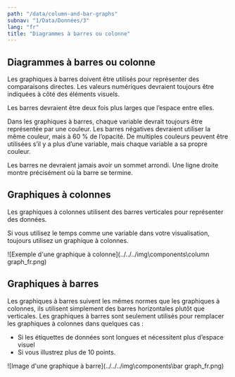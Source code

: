 ```yaml
---
path: "/data/column-and-bar-graphs"
subnav: "1/Data/Données/3"
lang: "fr"
title: "Diagrammes à barres ou colonne"
---
```


<helmet>
<title> Diagrammes à barres ou colonne - Système de conception Aurora </title>
</helmet>

## Diagrammes à barres ou colonne

Les graphiques à barres doivent être utilisés pour représenter des comparaisons directes. Les valeurs numériques devraient toujours être indiquées à côté des éléments visuels.

Les barres devraient être deux fois plus larges que l’espace entre elles.

Dans les graphiques à barres, chaque variable devrait toujours être représentée par une couleur. Les barres négatives devraient utiliser la même couleur, mais à 60 % de l’opacité. De multiples couleurs peuvent être utilisées s’il y a plus d’une variable, mais chaque variable a sa propre couleur.

Les barres ne devraient jamais avoir un sommet arrondi. Une ligne droite montre précisément où la barre se termine.

## Graphiques à colonnes

Les graphiques à colonnes utilisent des barres verticales pour représenter des données.

Si vous utilisez le temps comme une variable dans votre visualisation, toujours utilisez un graphique à colonnes.

![Exemple d'une graphique à colonne](../../../img\components\column graph_fr.png)

## Graphiques à barres

Les graphiques à barres suivent les mêmes normes que les graphiques à colonnes, ils utilisent simplement des barres horizontales plutôt que verticales. Les graphiques à barres sont seulement utilisés pour remplacer les graphiques à colonnes dans quelques cas :
*	Si les étiquettes de données sont longues et nécessitent plus d’espace visuel
*	Si vous illustrez plus de 10 points.

![Image d'une graphique à barre](../../../img\components\bar graph_fr.png)
